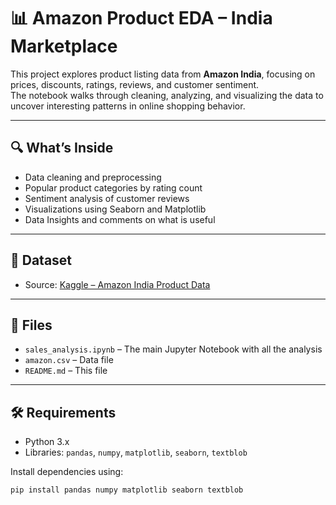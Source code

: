 # 📊 Amazon Product EDA – India Marketplace

This project explores product listing data from **Amazon India**, focusing on prices, discounts, ratings, reviews, and customer sentiment.  
The notebook walks through cleaning, analyzing, and visualizing the data to uncover interesting patterns in online shopping behavior.

---

## 🔍 What’s Inside

- Data cleaning and preprocessing
- Popular product categories by rating count
- Sentiment analysis of customer reviews
- Visualizations using Seaborn and Matplotlib
- Data Insights and comments on what is useful

---

## 💾 Dataset

- Source: [Kaggle – Amazon India Product Data](https://www.kaggle.com/code/mehakiftikhar/amazon-sales-dataset-eda)  


---

## 📁 Files

- `sales_analysis.ipynb` – The main Jupyter Notebook with all the analysis
- `amazon.csv` – Data file
- `README.md` – This file

---

## 🛠️ Requirements

- Python 3.x
- Libraries: `pandas`, `numpy`, `matplotlib`, `seaborn`, `textblob`

Install dependencies using:

```bash
pip install pandas numpy matplotlib seaborn textblob
